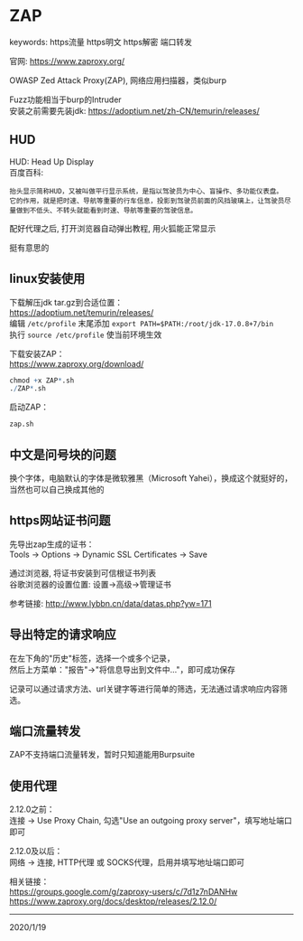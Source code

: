 # ZAP

keywords: https流量 https明文 https解密 端口转发  

官网: https://www.zaproxy.org/  

OWASP Zed Attack Proxy(ZAP), 网络应用扫描器，类似burp  

Fuzz功能相当于burp的Intruder  
安装之前需要先装jdk: https://adoptium.net/zh-CN/temurin/releases/  


## HUD
HUD: Head Up Display  
百度百科:  
```
抬头显示简称HUD，又被叫做平行显示系统，是指以驾驶员为中心、盲操作、多功能仪表盘。
它的作用，就是把时速、导航等重要的行车信息，投影到驾驶员前面的风挡玻璃上，让驾驶员尽量做到不低头、不转头就能看到时速、导航等重要的驾驶信息。
```

配好代理之后, 打开浏览器自动弹出教程, 用火狐能正常显示  

挺有意思的  


## linux安装使用
下载解压jdk tar.gz到合适位置：  
https://adoptium.net/temurin/releases/  
编辑 `/etc/profile` 末尾添加 `export PATH=$PATH:/root/jdk-17.0.8+7/bin`  
执行 `source /etc/profile` 使当前环境生效  

下载安装ZAP：  
https://www.zaproxy.org/download/  
```r
chmod +x ZAP*.sh
./ZAP*.sh
```

启动ZAP：  
```bash
zap.sh
```


## 中文是问号块的问题  
换个字体，电脑默认的字体是微软雅黑（Microsoft Yahei），换成这个就挺好的，当然也可以自己换成其他的  


## https网站证书问题
先导出zap生成的证书：  
Tools -> Options -> Dynamic SSL Certificates -> Save  

通过浏览器, 将证书安装到可信根证书列表  
谷歌浏览器的设置位置: 设置->高级->管理证书  

参考链接: http://www.lybbn.cn/data/datas.php?yw=171  


## 导出特定的请求响应
在左下角的"历史"标签，选择一个或多个记录，  
然后上方菜单："报告"->"将信息导出到文件中..."，即可成功保存  

记录可以通过请求方法、url关键字等进行简单的筛选，无法通过请求响应内容筛选。  


## 端口流量转发
ZAP不支持端口流量转发，暂时只知道能用Burpsuite  


## 使用代理
2.12.0之前：  
连接 -> Use Proxy Chain, 勾选"Use an outgoing proxy server"，填写地址端口即可  

2.12.0及以后：  
网络 -> 连接, HTTP代理 或 SOCKS代理，启用并填写地址端口即可  

相关链接：  
https://groups.google.com/g/zaproxy-users/c/7d1z7nDANHw  
https://www.zaproxy.org/docs/desktop/releases/2.12.0/  


---
2020/1/19  
